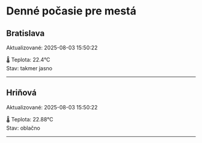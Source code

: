 ﻿# Denné počasie pre mestá

## Bratislava
Aktualizované: 2025-08-03 15:50:22

🌡️ Teplota: 22.4°C  
Stav: takmer jasno 

---

## Hriňová
Aktualizované: 2025-08-03 15:50:22

🌡️ Teplota: 22.88°C  
Stav: oblačno

---


